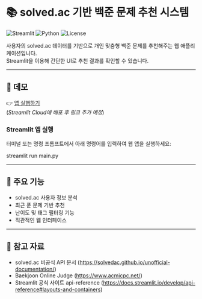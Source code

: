 # 📚 solved.ac 기반 백준 문제 추천 시스템

![Streamlit](https://img.shields.io/badge/streamlit-%23FF4B4B.svg?style=flat&logo=streamlit&logoColor=white)
![Python](https://img.shields.io/badge/python-3.9%2B-blue.svg)
![License](https://img.shields.io/github/license/rxoror/solvedac_based_recommender)

사용자의 solved.ac 데이터를 기반으로 개인 맞춤형 백준 문제를 추천해주는 웹 애플리케이션입니다.  
Streamlit을 이용해 간단한 UI로 추천 결과를 확인할 수 있습니다.

---

## 🔗 데모

👉 [앱 실행하기]()  
(*Streamlit Cloud에 배포 후 링크 추가 예정*)

### Streamlit 앱 실행

터미널 또는 명령 프롬프트에서 아래 명령어를 입력하여 웹 앱을 실행하세요:

streamlit run main.py

---

## 🚀 주요 기능

- solved.ac 사용자 정보 분석
- 최근 푼 문제 기반 추천
- 난이도 및 태그 필터링 기능
- 직관적인 웹 인터페이스

---

## 📌 참고 자료

- solved.ac 비공식 API 문서 (https://solvedac.github.io/unofficial-documentation/)
- Baekjoon Online Judge (https://www.acmicpc.net/)
- Streamlit 공식 사이트 api-reference (https://docs.streamlit.io/develop/api-reference#layouts-and-containers)
